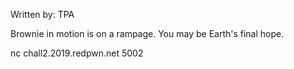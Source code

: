 Written by: TPA

Brownie in motion is on a rampage. You may be Earth's final hope.

nc chall2.2019.redpwn.net 5002

